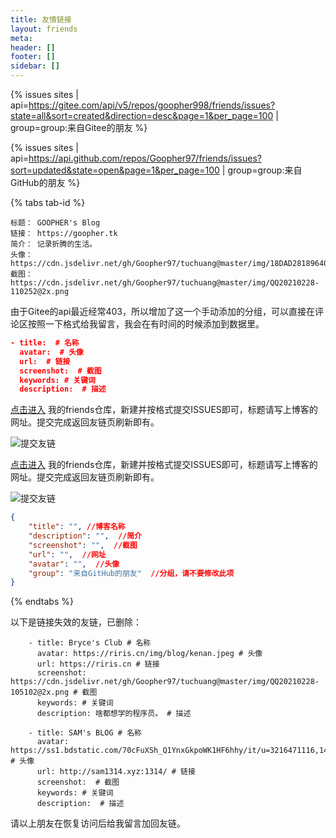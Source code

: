 ```yaml
---
title: 友情链接
layout: friends
meta:
header: []
footer: []
sidebar: []
---
```

{% issues sites | api=https://gitee.com/api/v5/repos/goopher998/friends/issues?state=all&sort=created&direction=desc&page=1&per_page=100 | group=group:来自Gitee的朋友 %}

{% issues sites | api=https://api.github.com/repos/Goopher97/friends/issues?sort=updated&state=open&page=1&per_page=100 | group=group:来自GitHub的朋友 %}  

{% tabs tab-id %}

<!-- tab 添加我的友链 -->

```
标题： GOOPHER's Blog  
链接： https://goopher.tk
简介： 记录折腾的生活。  
头像： https://cdn.jsdelivr.net/gh/Goopher97/tuchuang@master/img/18DAD281896408F73F4EF594111BECA2.jpg
截图： https://cdn.jsdelivr.net/gh/Goopher97/tuchuang@master/img/QQ20210228-110252@2x.png  
```

<!-- endtab -->

<!-- tab 手动提交 -->

由于Gitee的api最近经常403，所以增加了这一个手动添加的分组，可以直接在评论区按照一下格式给我留言，我会在有时间的时候添加到数据里。  

```json
- title:  # 名称
  avatar:  # 头像
  url:  # 链接
  screenshot:  # 截图
  keywords: # 关键词
  description:  # 描述
```

<!-- endtab -->

<!-- tab Gitee自助提交 -->

[点击进入](https://gitee.com/goopher998/friends/issues) 我的friends仓库，新建并按格式提交ISSUES即可，标题请写上博客的网址。提交完成返回友链页刷新即有。

![提交友链](https://cdn.jsdelivr.net/gh/Goopher97/tuchuang@master/img/QQ20210302-001523@2x.png)

<!-- endtab -->

<!-- tab Github自助提交 -->

[点击进入](https://github.com/Goopher97/friends/issues) 我的friends仓库，新建并按格式提交ISSUES即可，标题请写上博客的网址。提交完成返回友链页刷新即有。

![提交友链](https://cdn.jsdelivr.net/gh/Goopher97/tuchuang@master/img/QQ20210226-004320@2x.png)  

<!-- endtab -->

<!-- tab 自助提交格式 -->

```json
{
    "title": "", //博客名称
    "description": "",  //简介
    "screenshot": "",  //截图
    "url": "",  //网址
    "avatar": "",  //头像
    "group": "来自GitHub的朋友"  //分组，请不要修改此项
}
```

<!-- endtab -->

{% endtabs %}

以下是链接失效的友链，已删除：
```
    - title: Bryce's Club # 名称
      avatar: https://riris.cn/img/blog/kenan.jpeg # 头像
      url: https://riris.cn # 链接
      screenshot: https://cdn.jsdelivr.net/gh/Goopher97/tuchuang@master/img/QQ20210228-105102@2x.png # 截图
      keywords: # 关键词
      description: 啥都想学的程序员。 # 描述
```
```
    - title: SAM's BLOG # 名称
      avatar: https://ss1.bdstatic.com/70cFuXSh_Q1YnxGkpoWK1HF6hhy/it/u=3216471116,1483332883&fm=26&gp=0.jpg # 头像
      url: http://sam1314.xyz:1314/ # 链接
      screenshot:  # 截图
      keywords: # 关键词
      description:  # 描述
```
请以上朋友在恢复访问后给我留言加回友链。